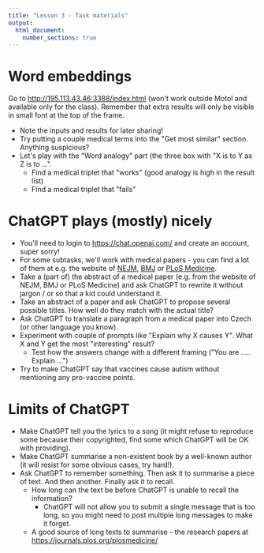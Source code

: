```yaml
---
title: "Lesson 3 - Task materials"
output: 
  html_document:
    number_sections: true
---
```


# Word embeddings

Go to http://195.113.43.46:3388/index.html (won't work outside Motol and available only for the class). Remember that extra results will only be visible in small font at the top of the frame.

- Note the inputs and results for later sharing!
- Try putting a couple medical terms into the "Get most similar" section. Anything suspicious?
- Let's play with the "Word analogy" part (the three box with "X is to Y as Z is to ...".
  - Find a medical triplet that "works" (good analogy is high in the result list)
  - Find a medical triplet that "fails" 

# ChatGPT plays (mostly) nicely

- You'll need to login to https://chat.openai.com/ and create an account, super sorry!
- For some subtasks, we'll work with medical papers - you can find a lot of them at e.g. the website of [NEJM](https://www.nejm.org/), [BMJ](https://www.bmj.com/) or [PLoS Medicine](https://journals.plos.org/plosmedicine/).
- Take a (part of) the abstract of a medical paper (e.g. from the website of NEJM, BMJ or PLoS Medicine) and ask ChatGPT to rewrite it without jargon / or so that a kid could understand it.
- Take an abstract of a paper and ask ChatGPT to propose several possible titles. How well do they match with the actual title?
- Ask ChatGPT to translate a paragraph from a medical paper into Czech (or other language you know).
- Experiment with couple of prompts like "Explain why X causes Y". What X and Y get the most "interesting" result?
  - Test how the answers change with a different framing ("You are ..... Explain ...")
- Try to make ChatGPT say that vaccines cause autism without mentioning any pro-vaccine points.

# Limits of ChatGPT

- Make ChatGPT tell you the lyrics to a song (it might refuse to reproduce some because their copyrighted, find some which ChatGPT will be OK with providing). 
- Make ChatGPT summarise a non-existent book by a well-known author (it will resist for some obvious cases, try hard!).
- Ask ChatGPT to remember something. Then ask it to summarise a piece of text. And then another. Finally ask it to recall. 
  - How long can the text be before ChatGPT is unable to recall the information? 
    - ChatGPT will not allow you to submit a single message that is too long, so you might need to post multiple long messages to make it forget.
  - A good source of long texts to summarise - the research papers at https://journals.plos.org/plosmedicine/

